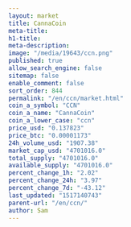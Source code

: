```yaml
---
layout: market
title: CannaCoin
meta-title: 
h1-title: 
meta-description: 
image: "/media/19643/ccn.png"
published: true
allow_search_engine: false
sitemap: false
enable_comment: false
sort_order: 844
permalink: "/en/ccn/market.html"
coin_a_symbol: "CCN"
coin_a_name: "CannaCoin"
coin_a_lower_case: "ccn"
price_usd: "0.137823"
price_btc: "0.00001173"
24h_volume_usd: "1907.38"
market_cap_usd: "4701016.0"
total_supply: "4701016.0"
available_supply: "4701016.0"
percent_change_1h: "2.02"
percent_change_24h: "3.97"
percent_change_7d: "-43.12"
last_updated: "1517140743"
parent-url: "/en/ccn/"
author: Sam
---
```


